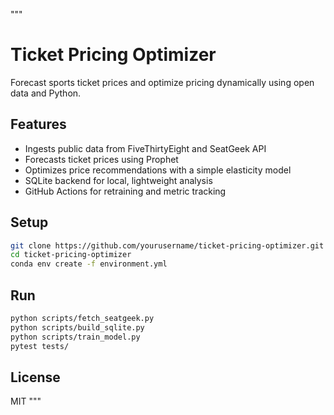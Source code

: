 """
# Ticket Pricing Optimizer

Forecast sports ticket prices and optimize pricing dynamically using open data and Python.

## Features
- Ingests public data from FiveThirtyEight and SeatGeek API
- Forecasts ticket prices using Prophet
- Optimizes price recommendations with a simple elasticity model
- SQLite backend for local, lightweight analysis
- GitHub Actions for retraining and metric tracking

## Setup
```bash
git clone https://github.com/yourusername/ticket-pricing-optimizer.git
cd ticket-pricing-optimizer
conda env create -f environment.yml
```

## Run
```bash
python scripts/fetch_seatgeek.py
python scripts/build_sqlite.py
python scripts/train_model.py
pytest tests/
```

## License
MIT
"""
